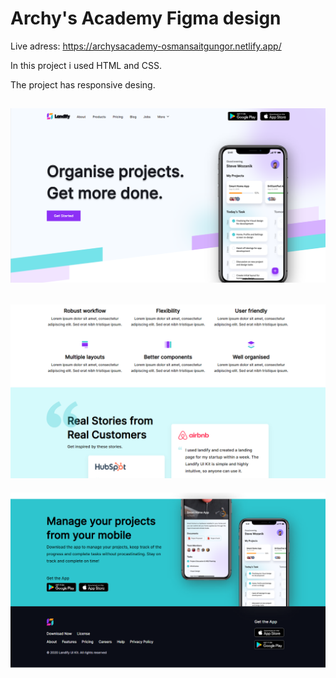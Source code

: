 # Archy's Academy Figma design

Live adress: https://archysacademy-osmansaitgungor.netlify.app/

In this project i used HTML and CSS.

The project has responsive desing.

![screenshot-1](/assets/screenshots/screenshot-1.png)
------------------------------------------------------------------

![screenshot-2](/assets/screenshots/screenshot-2.png)
---------------------------------

![screenshot-3](/assets/screenshots/screenshot-3.png)
